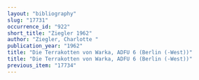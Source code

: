 ```yaml
---
layout: "bibliography"
slug: "17731"
occurrence_id: "922"
short_title: "Ziegler 1962"
author: "Ziegler, Charlotte "
publication_year: "1962"
title: "Die Terrakotten von Warka, ADFU 6 (Berlin (-West))"
title: "Die Terrakotten von Warka, ADFU 6 (Berlin (-West))"
previous_item: "17734"
---
```

